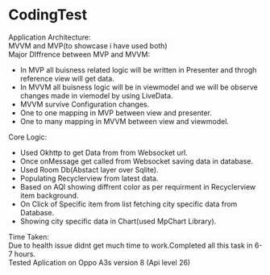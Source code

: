# CodingTest
Application Architecture:  
MVVM and MVP(to showcase i have used both)  
Major DIffrence between MVP and MVVM:  
 - In MVP all buisness related logic will be written in Presenter and throgh reference view will get data.
 - In MVVM all buisness logic will be in viewmodel and we will be observe changes made in viemodel by using LiveData.
 - MVVM survive Configuration changes.
 - One to one mapping in MVP between view and presenter.
 - One to many mapping in MVVM between view and viewmodel.
 
 
Core Logic:  
 - Used Okhttp to get Data from from Websocket url.  
 - Once onMessage get called from Websocket saving data in database.
 - Used Room Db(Abstact layer over Sqlite).
 - Populating Recyclerview from latest data.
 - Based on AQI showing diffrent color as per requirment in Recyclerview item background.
 - On Click of Specific item from list fetching city specific data from Database.
 - Showing city specific data in Chart(used MpChart Library).

Time Taken:  
Due to health issue didnt get much time to work.Completed all this task in 6-7 hours.  
Tested Aplication on Oppo A3s version 8 (Api level 26)
